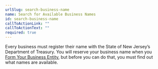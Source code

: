 ```yaml
---
urlSlug: search-business-name
name: Search for Available Business Names
id: search-business-name
callToActionLink: ""
callToActionText: ""
required: true
---
```


Every business must register their name with the State of New Jersey’s Department of Treasury. You will reserve your business name when you [Form Your Business Entity](/tasks/form-business-entity), but before you can do that, you must find out what names are available.
